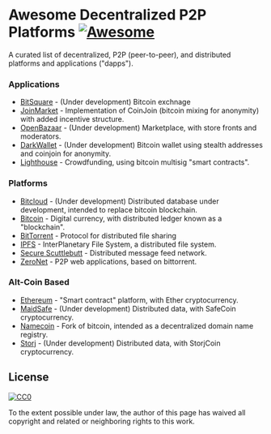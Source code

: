 # Awesome Decentralized P2P Platforms [![Awesome](https://cdn.rawgit.com/sindresorhus/awesome/d7305f38d29fed78fa85652e3a63e154dd8e8829/media/badge.svg)](https://github.com/sindresorhus/awesome)

A curated list of decentralized, P2P (peer-to-peer), and distributed platforms and applications ("dapps").

### Applications

* [BitSquare](https://bitsquare.io/) - (Under development) Bitcoin exchnage
* [JoinMarket](https://github.com/JoinMarket-Org/joinmarket) - Implementation of CoinJoin (bitcoin mixing for anonymity) with added incentive structure.
* [OpenBazaar](https://openbazaar.org/) - (Under development) Marketplace, with store fronts and moderators.
* [DarkWallet](https://www.darkwallet.is/) - (Under development) Bitcoin wallet using stealth addresses and coinjoin for anonymity.
* [Lighthouse](https://www.vinumeris.com/lighthouse) - Crowdfunding, using bitcoin multisig "smart contracts".

### Platforms

* [Bitcloud](http://bitcloudproject.org/) - (Under development) Distributed database under development, intended to replace bitcoin blockchain.
* [Bitcoin](https://en.wikipedia.org/wiki/Bitcoin) - Digital currency, with distributed ledger known as a "blockchain".
* [BitTorrent](https://en.wikipedia.org/wiki/BitTorrent) - Protocol for distributed file sharing
* [IPFS](https://ipfs.io/) - InterPlanetary File System, a distributed file system.
* [Secure Scuttlebutt](https://github.com/ssbc/docs) - Distributed message feed network.
* [ZeroNet](https://zeronet.io/) - P2P web applications, based on bittorrent.

### Alt-Coin Based

* [Ethereum](https://www.ethereum.org/) - "Smart contract" platform, with Ether cryptocurrency.
* [MaidSafe](http://maidsafe.net) - (Under development) Distributed data, with SafeCoin cryptocurrency.
* [Namecoin](https://en.wikipedia.org/wiki/Namecoin) - Fork of bitcoin, intended as a decentralized domain name registry.
* [Storj](http://storj.io/) - (Under development) Distributed data, with StorjCoin cryptocurrency.

## License

[![CC0](https://i.creativecommons.org/p/zero/1.0/88x31.png)](https://creativecommons.org/publicdomain/zero/1.0/)

To the extent possible under law, the author of this page has waived all copyright and related or neighboring rights to this work.
